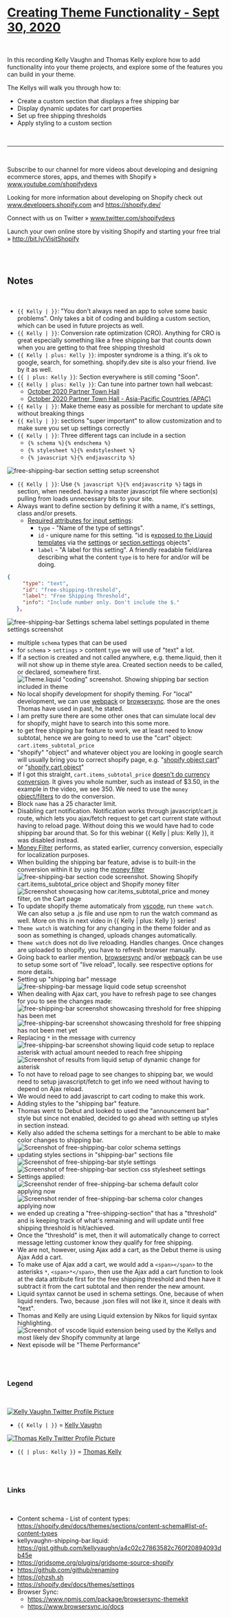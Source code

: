 # [Creating Theme Functionality - Sept 30, 2020](https://www.youtube.com/watch?v=wR8L-0QnKZo&t=392s)

<br>

In this recording Kelly Vaughn and Thomas Kelly explore how to add functionality into your theme projects, and explore some of the features you can build in your theme.

The Kellys will walk you through how to:

- Create a custom section that displays a free shipping bar
- Display dynamic updates for cart properties
- Set up free shipping thresholds
- Apply styling to a custom section

<br>

* * *

<br>

Subscribe to our channel for more videos about developing and designing ecommerce stores, apps, and themes with Shopify » www.youtube.com/shopifydevs​

Looking for more information about developing on Shopify check out www.developers.shopify.com and <https://shopify.dev/>​

Connect with us on Twitter » www.twitter.com/shopifydevs

Launch your own online store by visiting Shopify and starting your free trial » <http://bit.ly/VisitShopify>

<br><br>

## Notes

<br>

- `{{ Kelly | }}`: "You don't always need an app to solve some basic problems". Only takes a bit of coding and building a custom section, which can be used in future projects as well.
- `{{ Kelly | }}`: Conversion rate optimization (CRO). Anything for CRO is great especially something like a free shipping bar that counts down when you are getting to that free shipping threshold
- `{{ Kelly | plus: Kelly }}`: imposter syndrome is a thing. it's ok to google, search, for something. shopify.dev site is also your friend. live by it as well.
- `{{ | plus: Kelly }}`: Section everywhere is still coming "Soon".
- `{{ Kelly | plus: Kelly }}`: Can tune into partner town hall webcast:
  - [October 2020 Partner Town Hall](https://www.youtube.com/watch?v=QGGhpiuKFGw)
  - [October 2020 Partner Town Hall - Asia-Pacific Countries (APAC)](https://www.youtube.com/watch?v=3j7mbZsypew)
- `{{ Kelly | }}`: Make theme easy as possible for merchant to update site without breaking things
- `{{ Kelly | }}`: sections "super important" to allow customization and to make sure you set up settings correctly
- `{{ Kelly | }}`: Three different tags can include in a section
  - `{% schema %}{% endschema %}`
  - `{% stylesheet %}{% endstylesheet %}`
  - `{% javascript %}{% endjavascritp %}`

 ![free-shipping-bar section setting setup screenshot](Assets/img/2021-02-16%2019_52_35-{{%20Kelly%20plus%20Kelly%20}}-Creating_Theme_Functionality-Sept_30_2020-Shipping_Bar_Section-Setup.png "Schema Section Settings")

- `{{ Kelly | }}`: Use `{% javascript %}{% endjavascritp %}` tags in section, when needed. having a master javascript file where section(s) pulling from loads unnecessary bits to your site.
- Always want to define section by defining it with a name, it's settings, class and/or presets.
  - [Required attributes for input settings](https://shopify.dev/docs/themes/settings#attributes-for-input-settings):
    - `type` - "Name of the type of settings".
    - `id` - uniqure name for this setting. "id is e[xposed to the Liquid templates](https://shopify.dev/tutorials/develop-theme-theme-editor-other-theme-files#access-settings-inputs) via the [settings](https://shopify.dev/docs/themes/liquid/reference/objects#settings) or [section.settings](https://shopify.dev/docs/themes/liquid/reference/objects/section#section-settings) objects".
    - `label` - "A label for this setting". A friendly readable field/area describing what the content `type` is to here for and/or will be doing.

 ```json
 {
      "type": "text",
      "id": "free-shipping-threshold",
      "label": "Free Shipping Threshold",
      "info": "Include number only. Don't include the $."
    },
 ```

 ![free-shipping-bar Settings schema label settings populated in theme settings screenshot](Assets/img/Theme_Settings-Free_Shipping_bar-Label.png "Free Shipping Threshold Label")

- multiple `schema` types that can be used
- for `schema` > `settings` > content `type` we will use of "text" a lot.
- If a section is created and not called anywhere, e.g. theme.liquid, then it will not show up in theme style area. Created section needs to be called, or declared, somewhere first.
![Theme.liquid "coding" screenshot. Showing shipping bar section included in theme](Assets/img/Theme_liquid-Adding_Shipping_bar_section.png)
- No local shopify development for shopify theming. For "local" development, we can use [webpack](https://webpack.js.org/) or [browsersync](https://www.browsersync.io/docs). those are the ones Thomas have used in past, he stated.
- I am pretty sure there are some other ones that can simulate local dev for shopify, might have to search into this some more.
- to get free shipping bar feature to work, we at least need to know subtotal, hence we are going to need to use the "cart" object: `cart.items_subtotal_price`
- "shopify" "object" and whatever object you are looking in google search will usually bring you to correct shopify page, e.g. "[shopify object cart](https://www.google.com/search?q=shopify+object+cart&oq=shopify+object+cart&aqs=chrome..69i64j0i22i30l2j69i57.8633j0j1&sourceid=chrome&ie=UTF-8)" or "[shopify cart object](https://www.google.com/search?newwindow=1&sxsrf=ALeKk00aiuWFZ-dJwZQ0pwSXCpSy0WWNgA%3A1613531791100&ei=j4osYKLMBbKl5NoP0NebcA&q=shopify+cart+object&oq=shopify+cart+object&gs_lcp=Cgdnd3Mtd2l6EAMyBAgAEEMyBggAEBYQHjoHCAAQRxCwA1DFxUlYxcVJYJ3PSWgBcAJ4AIABoQOIAcYEkgEHMC4xLjQtMZgBAKABAqABAaoBB2d3cy13aXrIAQjAAQE&sclient=gws-wiz&ved=0ahUKEwjiz_ep-u_uAhWyElkFHdDrBg4Q4dUDCA0&uact=5)"
- If I got this straight, `cart.items_subtotal_price` [doesn't do currency conversion](https://shopify.dev/docs/themes/liquid/reference/objects/cart). It gives you whole number, such as instead of $3.50, in the example in the video, we see 350. We need to use the `money` [object/filters](https://shopify.dev/docs/themes/liquid/reference/filters/money-filters) to do the conversion.
- Block `name` has a 25 character limit.
- Disabling cart notification. Notification works through javascript/cart.js route, which lets you ajax/fetch request to get cart current state without having to reload page. Without doing this we would have had to code shipping bar around that. So for this webinar {{ Kelly | plus: Kelly }}, it was disabled instead.
- [Money Filter](https://shopify.dev/docs/themes/liquid/reference/filters/money-filters) performs, as stated earlier, currency conversion, especially for localization purposes.
- When building the shipping bar feature, advise is to built-in the conversion within it by using the [money filter](https://shopify.dev/docs/themes/liquid/reference/filters/money-filters)
![free-shipping-bar section code screenshot. Showing Shopify cart.items_subtotal_price object and Shopify money filter](Assets/img/Free_Shipping_Bar-Cart_Items-Money_filter-Code-screenshot.png)
![Screenshot showcasing how car.items_subtotal_price and money filter, on the Cart page](Assets/img/Free_Shipping_Bar-Items_subtotal-Money_filter.png)
- To update shopify theme automaticaly from [vscode](https://code.visualstudio.com/), run `theme watch`. We can also setup a .js file and use npm to run the watch command as well. More on this in next video in {{ Kelly | plus: Kelly }} series!
- `Theme watch` is watching for any changing in the theme folder and as soon as something is changed, uploads changes automatically.
- `Theme watch` does not do live reloading. Handles changes. Once changes are uploaded to shopify, you have to refresh browser manually.
- Going back to earlier mention, [browsersync](https://www.browsersync.io/docs) and/or [webpack](https://webpack.js.org/) can be use to setup some sort of "live reload", locally. see respective options for more details.
- Setting up "shipping bar" message
![free-shipping-bar message liquid code setup screenshot](Assets/img/Free_Shipping_Bar-Messages-Setup.png)
- When dealing with Ajax cart, you have to refresh page to see changes for you to see the changes made:
![free-shipping-bar screenshot showcasing threshold for free shipping has been met](Assets/img/Free_Shipping_Bar-Messages-qualify.png "Threshold met message test")
![free-shipping-bar screenshot showcasing threshold for free shipping has not been met yet](Assets/img/Free_Shipping_Bar-Messages-not_qualify_yet.png "Threshold not met message test")
- Replacing `*` in the message with currency
![free-shipping-bar screenshot showing liquid code setup to replace asterisk with actual amount needed to reach free shipping](Assets/img/Free_Shipping_Bar-liquid_code-Asterisk.png "Liquid code dynamic asterisk change setup")
![Screenshot of results from liquid setup of dynamic change for asterisk](Assets/img/Replacing_Asterisk_screenshot.png "Asterisk Replaced")
- To not have to reload page to see changes to shipping bar, we would need to setup javascript/fetch to get info we need without having to depend on Ajax reload.
- We would need to add javascript to cart coding to make this work.
- Adding styles to the "shipping bar" feature.
- Thomas went to Debut and looked to used the "announcement bar" style but since not enabled, decided to go ahead with setting up styles in section instead.
- Kelly also added the schema settings for a merchant to be able to make color changes to shipping bar.
![Screenshot of free-shipping-bar color schema settings](Assets/img/Free_Shipping_Bar-schema_color_settings.png "Color Schema Settings")
- updating styles sections in "shipping-bar" sections file
![Screenshot of free-shipping-bar style settings](Assets/img/Free_Shipping_Bar-Styles_settings.png "In Section Style Settings")
![Screenshot of free-shipping-bar section css stylesheet settings](Assets/img/Free_Shipping_Bar-Styles_settings2.png "In Section Stylesheet Settings")
- Settings applied:
![Screenshot render of free-shipping-bar schema default color applying now](Assets/img/Free_Shipping_Bar-schema_color_default.png "Schema Color Default")
![Screenshot render of free-shipping-bar schema color changes applying now](Assets/img/Free_Shipping_Bar-schema_color_changes.png "Schema Color Change")
- we ended up creating a "free-shipping-section" that has a "threshold" and is keeping track of what's remaining and will update until free shipping threshold is hit/achieved.
- Once the "threshold" is met, then it will automatically change to correct message letting customer know they qualify for free shipping.
- We are not, however, using Ajax add a cart, as the Debut theme is using Ajax Add a cart.
- To make use of Ajax add a cart, we would add a `<span></span>` to the asterisks `*`, `<span>*</span>`, then use the Ajax add a cart function to look at the data attribute first for the free shipping threshold and then have it subtract it from the cart subtotal and then render the new amount.
- Liquid syntax cannot be used in schema settings. One, because of when liquid renders. Two, because .json files will not like it, since it deals with "text".
- Thomas and Kelly are using Liquid extension by Nikos for liquid syntax highlighting.
![Screenshot of vscode liquid extension being used by the Kellys and most likely dev Shopify community at large](Assets/img/vscode_liquid_extension.png "VSCode Liquid Extension")
- Next episode will be "Theme Performance"

<br><br>

### Legend

<br>

[![Kelly Vaughn Twitter Profile Picture](Assets/img/kvelly.jpg "Kelly Vaughn")](https://twitter.com/kvlly)

- `{{ Kelly | }}` = [Kelly Vaughn](https://www.linkedin.com/in/kellyvaughn/)

[![Thomas Kelly Twitter Profile Picture](Assets/img/t-kelly.jpg "Thomas Kelly")](https://twitter.com/thommaskelly)

- `{{ | plus: Kelly }}` = [Thomas Kelly](https://github.com/t-kelly)

<br><br>

### Links

<br>

- Content schema - List of content types: <https://shopify.dev/docs/themes/sections/content-schema#list-of-content-types>
- kellyvaughn-shipping-bar.liquid: <https://gist.github.com/kellyvaughn/a4c02c27863582c760f20894093db45e>
- <https://gridsome.org/plugins/gridsome-source-shopify>
- <https://github.com/github/renaming>
- <https://ohzsh.sh>
- <https://shopify.dev/docs/themes/settings>
- Browser Sync:
  - <https://www.npmjs.com/package/browsersync-themekit>
  - <https://www.browsersync.io/docs>

<br>
